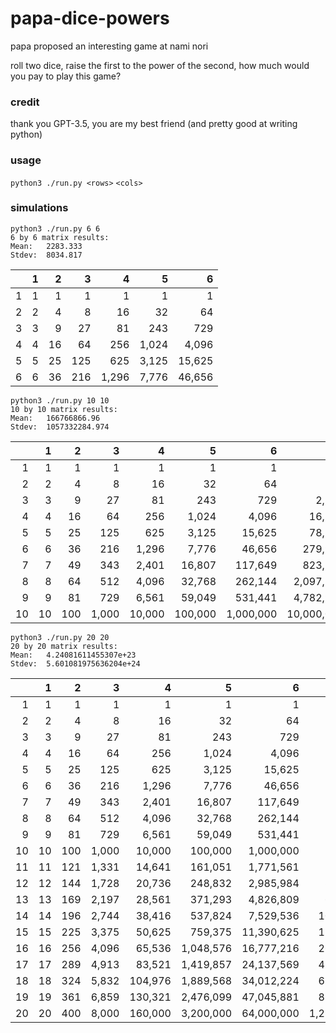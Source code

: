 # papa-dice-powers

papa proposed an interesting game at nami nori

roll two dice, raise the first to the power of the second, how much would you pay to play this game?

### credit

thank you GPT-3.5, you are my best friend (and pretty good at writing python)

### usage

`python3 ./run.py <rows>` `<cols>`

### simulations

```
python3 ./run.py 6 6
6 by 6 matrix results:
Mean:   2283.333
Stdev:  8034.817
```

|   | 1 |  2 |   3 |     4 |     5 |      6 |
|--:|--:|---:|----:|------:|------:|-------:|
| 1 | 1 |  1 |   1 |     1 |     1 |      1 |
| 2 | 2 |  4 |   8 |    16 |    32 |     64 |
| 3 | 3 |  9 |  27 |    81 |   243 |    729 |
| 4 | 4 | 16 |  64 |   256 | 1,024 |  4,096 |
| 5 | 5 | 25 | 125 |   625 | 3,125 | 15,625 |
| 6 | 6 | 36 | 216 | 1,296 | 7,776 | 46,656 |


```
python3 ./run.py 10 10
10 by 10 matrix results:
Mean:   166766866.96
Stdev:  1057332284.974
```

|    |  1 |   2 |     3 |      4 |       5 |         6 |          7 |           8 |             9 |             10 |
|---:|---:|----:|------:|-------:|--------:|----------:|-----------:|------------:|--------------:|---------------:|
|  1 |  1 |   1 |     1 |      1 |       1 |         1 |          1 |           1 |             1 |              1 |
|  2 |  2 |   4 |     8 |     16 |      32 |        64 |        128 |         256 |           512 |          1,024 |
|  3 |  3 |   9 |    27 |     81 |     243 |       729 |      2,187 |       6,561 |        19,683 |         59,049 |
|  4 |  4 |  16 |    64 |    256 |   1,024 |     4,096 |     16,384 |      65,536 |       262,144 |      1,048,576 |
|  5 |  5 |  25 |   125 |    625 |   3,125 |    15,625 |     78,125 |     390,625 |     1,953,125 |      9,765,625 |
|  6 |  6 |  36 |   216 |  1,296 |   7,776 |    46,656 |    279,936 |   1,679,616 |    10,077,696 |     60,466,176 |
|  7 |  7 |  49 |   343 |  2,401 |  16,807 |   117,649 |    823,543 |   5,764,801 |    40,353,607 |    282,475,249 |
|  8 |  8 |  64 |   512 |  4,096 |  32,768 |   262,144 |  2,097,152 |  16,777,216 |   134,217,728 |  1,073,741,824 |
|  9 |  9 |  81 |   729 |  6,561 |  59,049 |   531,441 |  4,782,969 |  43,046,721 |   387,420,489 |  3,486,784,401 |
| 10 | 10 | 100 | 1,000 | 10,000 | 100,000 | 1,000,000 | 10,000,000 | 100,000,000 | 1,000,000,000 | 10,000,000,000 |

```
python3 ./run.py 20 20
20 by 20 matrix results:
Mean:	4.24081611455307e+23
Stdev:	5.601081975636204e+24
```

|    |  1 |   2 |     3 |       4 |         5 |          6 |             7 |              8 |               9 |                 10 |                  11 |                    12 |                     13 |                        14 |                         15 |                          16 |                             17 |                              18 |                                19 |                                  20 |
|---:|---:|----:|------:|--------:|----------:|-----------:|--------------:|---------------:|----------------:|-------------------:|--------------------:|----------------------:|-----------------------:|--------------------------:|---------------------------:|----------------------------:|-------------------------------:|--------------------------------:|----------------------------------:|------------------------------------:|
|  1 |  1 |   1 |     1 |       1 |         1 |          1 |             1 |              1 |               1 |                  1 |                   1 |                     1 |                      1 |                         1 |                          1 |                           1 |                              1 |                               1 |                                 1 |                                   1 |
|  2 |  2 |   4 |     8 |      16 |        32 |         64 |           128 |            256 |             512 |              1,024 |               2,048 |                 4,096 |                  8,192 |                    16,384 |                     32,768 |                      65,536 |                        131,072 |                         262,144 |                           524,288 |                           1,048,576 |
|  3 |  3 |   9 |    27 |      81 |       243 |        729 |         2,187 |          6,561 |          19,683 |             59,049 |             177,147 |               531,441 |              1,594,323 |                 4,782,969 |                 14,348,907 |                  43,046,721 |                    129,140,163 |                     387,420,489 |                     1,162,261,467 |                       3,486,784,401 |
|  4 |  4 |  16 |    64 |     256 |     1,024 |      4,096 |        16,384 |         65,536 |         262,144 |          1,048,576 |           4,194,304 |            16,777,216 |             67,108,864 |               268,435,456 |              1,073,741,824 |               4,294,967,296 |                 17,179,869,184 |                  68,719,476,736 |                   274,877,906,944 |                   1,099,511,627,776 |
|  5 |  5 |  25 |   125 |     625 |     3,125 |     15,625 |        78,125 |        390,625 |       1,953,125 |          9,765,625 |          48,828,125 |           244,140,625 |          1,220,703,125 |             6,103,515,625 |             30,517,578,125 |             152,587,890,625 |                762,939,453,125 |               3,814,697,265,625 |                19,073,486,328,125 |                  95,367,431,640,625 |
|  6 |  6 |  36 |   216 |   1,296 |     7,776 |     46,656 |       279,936 |      1,679,616 |      10,077,696 |         60,466,176 |         362,797,056 |         2,176,782,336 |         13,060,694,016 |            78,364,164,096 |            470,184,984,576 |           2,821,109,907,456 |             16,926,659,444,736 |             101,559,956,668,416 |               609,359,740,010,496 |               3,656,158,440,062,976 |
|  7 |  7 |  49 |   343 |   2,401 |    16,807 |    117,649 |       823,543 |      5,764,801 |      40,353,607 |        282,475,249 |       1,977,326,743 |        13,841,287,201 |         96,889,010,407 |           678,223,072,849 |          4,747,561,509,943 |          33,232,930,569,601 |            232,630,513,987,207 |           1,628,413,597,910,449 |            11,398,895,185,373,143 |              79,792,266,297,612,001 |
|  8 |  8 |  64 |   512 |   4,096 |    32,768 |    262,144 |     2,097,152 |     16,777,216 |     134,217,728 |      1,073,741,824 |       8,589,934,592 |        68,719,476,736 |        549,755,813,888 |         4,398,046,511,104 |         35,184,372,088,832 |         281,474,976,710,656 |          2,251,799,813,685,248 |          18,014,398,509,481,984 |           144,115,188,075,855,872 |           1,152,921,504,606,846,976 |
|  9 |  9 |  81 |   729 |   6,561 |    59,049 |    531,441 |     4,782,969 |     43,046,721 |     387,420,489 |      3,486,784,401 |      31,381,059,609 |       282,429,536,481 |      2,541,865,828,329 |        22,876,792,454,961 |        205,891,132,094,649 |       1,853,020,188,851,841 |         16,677,181,699,666,569 |         150,094,635,296,999,121 |         1,350,851,717,672,992,089 |          12,157,665,459,056,928,801 |
| 10 | 10 | 100 | 1,000 |  10,000 |   100,000 |  1,000,000 |    10,000,000 |    100,000,000 |   1,000,000,000 |     10,000,000,000 |     100,000,000,000 |     1,000,000,000,000 |     10,000,000,000,000 |       100,000,000,000,000 |      1,000,000,000,000,000 |      10,000,000,000,000,000 |        100,000,000,000,000,000 |       1,000,000,000,000,000,000 |        10,000,000,000,000,000,000 |         100,000,000,000,000,000,000 |
| 11 | 11 | 121 | 1,331 |  14,641 |   161,051 |  1,771,561 |    19,487,171 |    214,358,881 |   2,357,947,691 |     25,937,424,601 |     285,311,670,611 |     3,138,428,376,721 |     34,522,712,143,931 |       379,749,833,583,241 |      4,177,248,169,415,651 |      45,949,729,863,572,161 |        505,447,028,499,293,771 |       5,559,917,313,492,231,481 |        61,159,090,448,414,546,291 |         672,749,994,932,560,009,201 |
| 12 | 12 | 144 | 1,728 |  20,736 |   248,832 |  2,985,984 |    35,831,808 |    429,981,696 |   5,159,780,352 |     61,917,364,224 |     743,008,370,688 |     8,916,100,448,256 |    106,993,205,379,072 |     1,283,918,464,548,864 |     15,407,021,574,586,368 |     184,884,258,895,036,416 |      2,218,611,106,740,436,992 |      26,623,333,280,885,243,904 |       319,479,999,370,622,926,848 |       3,833,759,992,447,475,122,176 |
| 13 | 13 | 169 | 2,197 |  28,561 |   371,293 |  4,826,809 |    62,748,517 |    815,730,721 |  10,604,499,373 |    137,858,491,849 |   1,792,160,394,037 |    23,298,085,122,481 |    302,875,106,592,253 |     3,937,376,385,699,289 |     51,185,893,014,090,757 |     665,416,609,183,179,841 |      8,650,415,919,381,337,933 |     112,455,406,951,957,393,129 |     1,461,920,290,375,446,110,677 |      19,004,963,774,880,799,438,801 |
| 14 | 14 | 196 | 2,744 |  38,416 |   537,824 |  7,529,536 |   105,413,504 |  1,475,789,056 |  20,661,046,784 |    289,254,654,976 |   4,049,565,169,664 |    56,693,912,375,296 |    793,714,773,254,144 |    11,112,006,825,558,016 |    155,568,095,557,812,224 |   2,177,953,337,809,371,136 |     30,491,346,729,331,195,904 |     426,878,854,210,636,742,656 |     5,976,303,958,948,914,397,184 |      83,668,255,425,284,801,560,576 |
| 15 | 15 | 225 | 3,375 |  50,625 |   759,375 | 11,390,625 |   170,859,375 |  2,562,890,625 |  38,443,359,375 |    576,650,390,625 |   8,649,755,859,375 |   129,746,337,890,625 |  1,946,195,068,359,375 |    29,192,926,025,390,625 |    437,893,890,380,859,375 |   6,568,408,355,712,890,625 |     98,526,125,335,693,359,375 |   1,477,891,880,035,400,390,625 |    22,168,378,200,531,005,859,375 |     332,525,673,007,965,087,890,625 |
| 16 | 16 | 256 | 4,096 |  65,536 | 1,048,576 | 16,777,216 |   268,435,456 |  4,294,967,296 |  68,719,476,736 |  1,099,511,627,776 |  17,592,186,044,416 |   281,474,976,710,656 |  4,503,599,627,370,496 |    72,057,594,037,927,936 |  1,152,921,504,606,846,976 |  18,446,744,073,709,551,616 |    295,147,905,179,352,825,856 |   4,722,366,482,869,645,213,696 |    75,557,863,725,914,323,419,136 |   1,208,925,819,614,629,174,706,176 |
| 17 | 17 | 289 | 4,913 |  83,521 | 1,419,857 | 24,137,569 |   410,338,673 |  6,975,757,441 | 118,587,876,497 |  2,015,993,900,449 |  34,271,896,307,633 |   582,622,237,229,761 |  9,904,578,032,905,937 |   168,377,826,559,400,929 |  2,862,423,051,509,815,793 |  48,661,191,875,666,868,481 |    827,240,261,886,336,764,177 |  14,063,084,452,067,724,991,009 |   239,072,435,685,151,324,847,153 |   4,064,231,406,647,572,522,401,601 |
| 18 | 18 | 324 | 5,832 | 104,976 | 1,889,568 | 34,012,224 |   612,220,032 | 11,019,960,576 | 198,359,290,368 |  3,570,467,226,624 |  64,268,410,079,232 | 1,156,831,381,426,176 | 20,822,964,865,671,168 |   374,813,367,582,081,024 |  6,746,640,616,477,458,432 | 121,439,531,096,594,251,776 |  2,185,911,559,738,696,531,968 |  39,346,408,075,296,537,575,424 |   708,235,345,355,337,676,357,632 |  12,748,236,216,396,078,174,437,376 |
| 19 | 19 | 361 | 6,859 | 130,321 | 2,476,099 | 47,045,881 |   893,871,739 | 16,983,563,041 | 322,687,697,779 |  6,131,066,257,801 | 116,490,258,898,219 | 2,213,314,919,066,161 | 42,052,983,462,257,059 |   799,006,685,782,884,121 | 15,181,127,029,874,798,299 | 288,441,413,567,621,167,681 |  5,480,386,857,784,802,185,939 | 104,127,350,297,911,241,532,841 | 1,978,419,655,660,313,589,123,979 |  37,589,973,457,545,958,193,355,601 |
| 20 | 20 | 400 | 8,000 | 160,000 | 3,200,000 | 64,000,000 | 1,280,000,000 | 25,600,000,000 | 512,000,000,000 | 10,240,000,000,000 | 204,800,000,000,000 | 4,096,000,000,000,000 | 81,920,000,000,000,000 | 1,638,400,000,000,000,000 | 32,768,000,000,000,000,000 | 655,360,000,000,000,000,000 | 13,107,200,000,000,000,000,000 | 262,144,000,000,000,000,000,000 | 5,242,880,000,000,000,000,000,000 | 104,857,600,000,000,000,000,000,000 |

